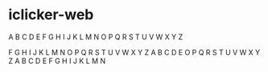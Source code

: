 # iclicker-web


A B C D E F G H I J K L M N O P Q R S T U V W X Y Z

F G H I J K L M N O P Q R S T U V W X Y Z A B C D E
O P Q R S T U V W X Y Z A B C D E F G H I J K L M N

